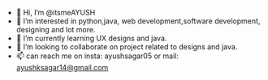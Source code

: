- 👋 Hi, I’m @itsmeAYUSH
- 👀 I’m interested in python,java, web development,software development, designing and lot more.
- 🌱 I’m currently learning UX designs and java.
- 💞️ I’m looking to collaborate on project related to designs and java.
- 📫 can reach me on insta: ayushsagar05 or mail: ayushksagar14@gmail.com

<!---
itsmeAYUSH/itsmeAYUSH is a ✨ special ✨ repository because its `README.md` (this file) appears on your GitHub profile.
You can click the Preview link to take a look at your changes.
--->
